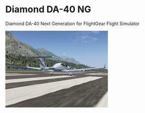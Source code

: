 # Diamond DA-40 NG

Diamond DA-40 Next Generation for FlightGear Flight Simulator

![Diamond DA40 NG](thumbnail.jpg)
